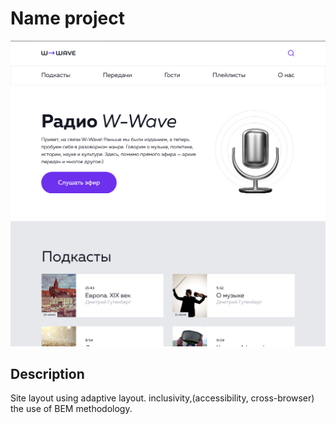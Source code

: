 # Name project

![screenshot site](img/screenshot-site.jpg)

## Description
Site layout using adaptive layout. inclusivity,(accessibility, cross-browser) the use of BEM methodology.
